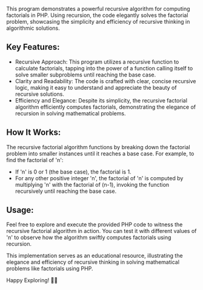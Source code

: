 This program demonstrates a powerful recursive algorithm for computing factorials in PHP. Using recursion, the code elegantly solves the factorial problem, showcasing the simplicity and efficiency of recursive thinking in algorithmic solutions.

## Key Features:
- Recursive Approach: This program utilizes a recursive function to calculate factorials, tapping into the power of a function calling itself to solve smaller subproblems until reaching the base case.
- Clarity and Readability: The code is crafted with clear, concise recursive logic, making it easy to understand and appreciate the beauty of recursive solutions.
- Efficiency and Elegance: Despite its simplicity, the recursive factorial algorithm efficiently computes factorials, demonstrating the elegance of recursion in solving mathematical problems.
## How It Works:
The recursive factorial algorithm functions by breaking down the factorial problem into smaller instances until it reaches a base case. For example, to find the factorial of 'n':
- If 'n' is 0 or 1 (the base case), the factorial is 1.
- For any other positive integer 'n', the factorial of 'n' is computed by multiplying 'n' with the factorial of (n-1), invoking the function recursively until reaching the base case.


## Usage:
Feel free to explore and execute the provided PHP code to witness the recursive factorial algorithm in action. You can test it with different values of 'n' to observe how the algorithm swiftly computes factorials using recursion.

This implementation serves as an educational resource, illustrating the elegance and efficiency of recursive thinking in solving mathematical problems like factorials using PHP.

Happy Exploring! 🌟✨